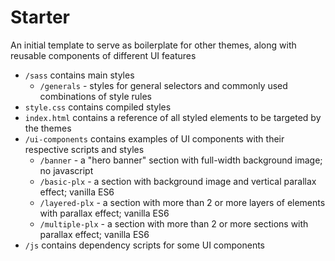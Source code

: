 # Starter

An initial template to serve as boilerplate for other themes, along with reusable components of different UI features

* `/sass` contains main styles
    * `/generals` - styles for general selectors and commonly used combinations of style rules
* `style.css` contains compiled styles
* `index.html` contains a reference of all styled elements to be targeted by the themes
* `/ui-components` contains examples of UI components with their respective scripts and styles
    * `/banner` - a "hero banner" section with full-width background image; no javascript
    * `/basic-plx` - a section with background image and vertical parallax effect; vanilla ES6
    * `/layered-plx` - a section with more than 2 or more layers of elements with parallax effect; vanilla ES6
    * `/multiple-plx` - a section with more than 2 or more sections with parallax effect; vanilla ES6
* `/js` contains dependency scripts for some UI components